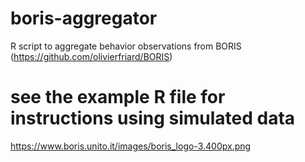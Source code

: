# boris-aggregator
R script to aggregate behavior observations from BORIS (https://github.com/olivierfriard/BORIS)

# see the example R file for instructions using simulated data

https://www.boris.unito.it/images/boris_logo-3.400px.png
